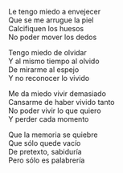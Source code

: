 

Le tengo miedo a envejecer  
Que se me arrugue la piel  
Calcifiquen los huesos  
No poder mover los dedos

Tengo miedo de olvidar  
Y al mismo tiempo al olvido  
De mirarme al espejo  
Y no reconocer lo vivido

Me da miedo vivir demasiado  
Cansarme de haber vivido tanto  
No poder vivir lo que quiero  
Y perder cada momento

Que la memoria se quiebre  
Que sólo quede vacío  
De pretexto, sabiduría  
Pero sólo es palabrería
